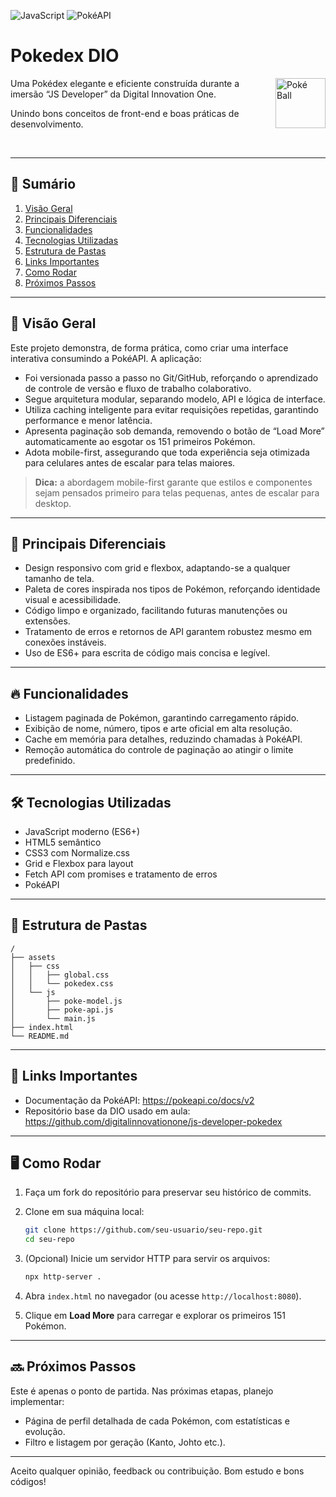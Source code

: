 ![JavaScript](https://img.shields.io/badge/JavaScript-ES6+-yellow) 
![PokéAPI](https://img.shields.io/badge/Pok%C3%A9API-REST-blue)

# Pokedex DIO 
<img src="https://raw.githubusercontent.com/PokeAPI/sprites/master/sprites/items/poke-ball.png" align="right" valign="middle" width="80" alt="Poké Ball" />

Uma Pokédex elegante e eficiente construída durante a imersão “JS Developer” da Digital Innovation One.

Unindo bons conceitos de front-end e boas práticas de desenvolvimento.

<br>

---

## 🔖 Sumário

1. [Visão Geral](#visão-geral)  
2. [Principais Diferenciais](#principais-diferenciais)  
3. [Funcionalidades](#funcionalidades)  
4. [Tecnologias Utilizadas](#tecnologias-utilizadas)  
5. [Estrutura de Pastas](#estrutura-de-pastas)  
6. [Links Importantes](#links-importantes)  
7. [Como Rodar](#como-rodar)  
8. [Próximos Passos](#próximos-passos)  

---

## 🎯 Visão Geral <a id="visão-geral"></a>

Este projeto demonstra, de forma prática, como criar uma interface interativa consumindo a PokéAPI. A aplicação:

- Foi versionada passo a passo no Git/GitHub, reforçando o aprendizado de controle de versão e fluxo de trabalho colaborativo. 
- Segue arquitetura modular, separando modelo, API e lógica de interface.  
- Utiliza caching inteligente para evitar requisições repetidas, garantindo performance e menor latência.  
- Apresenta paginação sob demanda, removendo o botão de “Load More” automaticamente ao esgotar os 151 primeiros Pokémon.  
- Adota mobile-first, assegurando que toda experiência seja otimizada para celulares antes de escalar para telas maiores.  

> **Dica:** a abordagem mobile-first garante que estilos e componentes sejam pensados primeiro para telas pequenas, antes de escalar para desktop.


---

## 🎨 Principais Diferenciais <a id="principais-diferenciais"></a>

- Design responsivo com grid e flexbox, adaptando-se a qualquer tamanho de tela.  
- Paleta de cores inspirada nos tipos de Pokémon, reforçando identidade visual e acessibilidade.  
- Código limpo e organizado, facilitando futuras manutenções ou extensões.  
- Tratamento de erros e retornos de API garantem robustez mesmo em conexões instáveis.  
- Uso de ES6+ para escrita de código mais concisa e legível.  

---

## 🔥 Funcionalidades <a id="funcionalidades"></a>

- Listagem paginada de Pokémon, garantindo carregamento rápido.  
- Exibição de nome, número, tipos e arte oficial em alta resolução.  
- Cache em memória para detalhes, reduzindo chamadas à PokéAPI.  
- Remoção automática do controle de paginação ao atingir o limite predefinido.  

---

## 🛠️  Tecnologias Utilizadas <a id="tecnologias-utilizadas"></a>

- JavaScript moderno (ES6+)  
- HTML5 semântico  
- CSS3 com Normalize.css  
- Grid e Flexbox para layout  
- Fetch API com promises e tratamento de erros  
- PokéAPI  

---

##  📁 Estrutura de Pastas <a id="estrutura-de-pastas"></a>

```
/
├── assets
│   ├── css
│   │   ├── global.css
│   │   └── pokedex.css
│   └── js
│       ├── poke-model.js
│       ├── poke-api.js
│       └── main.js
├── index.html
└── README.md
```

---

## 🔗 Links Importantes <a id="links-importantes"></a>

- Documentação da PokéAPI: https://pokeapi.co/docs/v2  
- Repositório base da DIO usado em aula: https://github.com/digitalinnovationone/js-developer-pokedex  

---

## 🖥️ Como Rodar <a id="como-rodar"></a>

1. Faça um fork do repositório para preservar seu histórico de commits.  
2. Clone em sua máquina local:

   ```bash
   git clone https://github.com/seu-usuario/seu-repo.git
   cd seu-repo
   ```

3. (Opcional) Inicie um servidor HTTP para servir os arquivos:

   ```bash
   npx http-server .
   ```

4. Abra `index.html` no navegador (ou acesse `http://localhost:8080`).  
5. Clique em **Load More** para carregar e explorar os primeiros 151 Pokémon.
---

## 🔜 Próximos Passos <a id="próximos-passos"></a>

Este é apenas o ponto de partida. Nas próximas etapas, planejo implementar:

- Página de perfil detalhada de cada Pokémon, com estatísticas e evolução.  
- Filtro e listagem por geração (Kanto, Johto etc.).  

---

Aceito qualquer opinião, feedback ou contribuição. Bom estudo e bons códigos!
